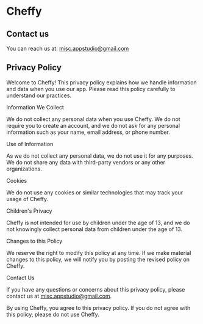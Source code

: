# Cheffy

## Contact us
You can reach us at:
misc.appstudio@gmail.com

## Privacy Policy

Welcome to Cheffy! This privacy policy explains how we handle information and data when you use our app. Please read this policy carefully to understand our practices.

Information We Collect

We do not collect any personal data when you use Cheffy. We do not require you to create an account, and we do not ask for any personal information such as your name, email address, or phone number.

Use of Information

As we do not collect any personal data, we do not use it for any purposes. We do not share any data with third-party vendors or any other organizations.

Cookies

We do not use any cookies or similar technologies that may track your usage of Cheffy.

Children's Privacy

Cheffy is not intended for use by children under the age of 13, and we do not knowingly collect personal data from children under the age of 13.

Changes to this Policy

We reserve the right to modify this policy at any time. If we make material changes to this policy, we will notify you by posting the revised policy on Cheffy.

Contact Us

If you have any questions or concerns about this privacy policy, please contact us at misc.appstudio@gmail.com.

By using Cheffy, you agree to this privacy policy. If you do not agree with this policy, please do not use Cheffy.
